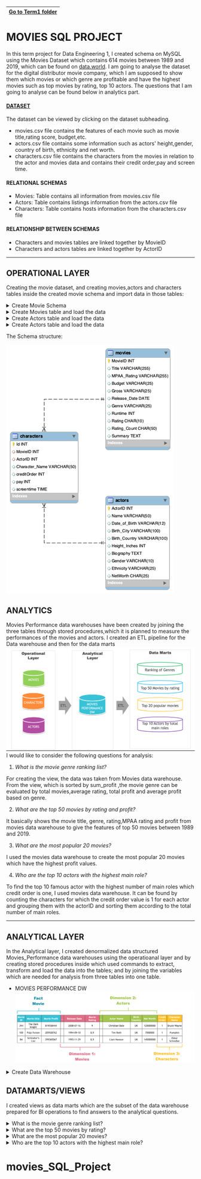|[Go to Term1 folder](https://github.com/ersan-kucukoglu/Data_Engineering_1/tree/main/Term1)|
|---|
# MOVIES SQL PROJECT
 In this term project for Data Engineering 1, I created schema on MySQL using the Movies Dataset which contains 614 movies between 1989 and 2019, which can be found on [data.world](https://data.world/jamesgaskin/movies).
 I am going to analyse the dataset for the digital distributor movie company, which I am supposed to show them which movies or which genre are profitable and have the highest movies such as top movies by rating, top 10 actors.
 The questions that I am going to analyse can be found below in analytics part.
 #### [DATASET](https://github.com/ersan-kucukoglu/Data_Engineering_1/tree/main/Term_Project_1/data)
The dataset can be viewed by clicking on the dataset subheading.

- movies.csv file contains the features of each movie such as movie title,rating score, budget,etc.
- actors.csv file contains some information such as actors' height,gender, country of birth, ethnicity and net worth.
- characters.csv file contains the characters from the movies in relation to the actor and movies data and contains their credit order,pay and screen time.
#### RELATIONAL SCHEMAS
- Movies: Table contains all information from movies.csv file
- Actors: Table contains listings information from the actors.csv file
- Characters: Table contains hosts information from the characters.csv file
#### RELATIONSHIP BETWEEN SCHEMAS
- Characters and movies tables are linked together by MovieID
- Characters and actors tables are linked together by ActorID
---

## OPERATIONAL LAYER
Creating the movie dataset, and creating movies,actors and characters tables inside the created movie schema and import data in those tables:
<details>
<summary>Create Movie Schema</summary>
<pre> 
DROP SCHEMA IF EXISTS movie;
CREATE SCHEMA movie;
USE movie;
</pre>
</details>

<details>
<summary>Create Movies table and load the data</summary>
<pre> 
	DROP TABLE IF EXISTS movies;
    Create Table movies(
		MovieID int,
        Title VARCHAR(255),
        MPAA_Rating VARCHAR(255),
        Budget VARCHAR(25),
        Gross VARCHAR(25),
        Release_Date DATE,
        Genre VARCHAR(25),
        Runtime INT,
        Rating char(10),
        Rating_Count char(50),
        Summary text,
        PRIMARY KEY (MovieID)
    );
TRUNCATE movies; 
ALTER TABLE movies
MODIFY budget bigint;
ALTER TABLE movies
MODIFY gross bigint; 


-- LOADING THE DATA INTO MOVIES

LOAD DATA INFILE '/tmp/movies.csv' 
INTO TABLE movies
FIELDS TERMINATED BY ';' 
ENCLOSED BY '"'
LINES TERMINATED BY '\r\n' 
IGNORE 1 LINES
(MovieID,Title,MPAA_Rating,Budget,Gross,Release_Date,Genre,Runtime,Rating,Rating_Count,Summary);
</pre>
</details>

<details>
<summary>Create Actors table and load the data </summary>
<pre> 
DROP TABLE IF EXISTS actors;
    Create Table actors(
		ActorID int,
        Name VARCHAR(50),
        Date_of_Birth varchar(12),
        Birth_City VARCHAR(100),
        Birth_Country VARCHAR(100),
        Height_Inches INT,
        Biography text,
        Gender VARCHAR(10),
        Ethnicity VARCHAR(25),
        NetWorth bigint,
        PRIMARY KEY (ActorID)
    );



TRUNCATE actors; 


-- LOADING THE DATA INTO ACTORS   

LOAD DATA INFILE '/tmp/actors.csv' 
INTO TABLE actors
FIELDS TERMINATED BY ';' 
ENCLOSED BY '"'
LINES TERMINATED BY '\r\n' 
IGNORE 1 LINES
(ActorID,Name,@Date_of_Birth,Birth_City,Birth_Country,@Height_Inches,Biography,Gender,Ethnicity,@NetWorth)
SET
NetWorth = nullif(@NetWorth, ''),
Date_of_Birth = nullif(@Date_of_Birth, ''),
Height_Inches = nullif(@Height_Inches, '');
</pre>
</details>

<details>
<summary>Create Actors table and load the data </summary>
<pre> 
DROP TABLE IF EXISTS characters;
    Create Table characters(
		CharacterId int not null auto_increment,
        MovieID int,
		ActorID int,
        Character_Name VARCHAR(50),
        creditOrder int,
        pay int,
        screentime time,
        primary key(CharacterID),
		Foreign key(MovieID) REFERENCES movie.movies(MovieID),
        Foreign key(ActorID) REFERENCES movie.actors(ActorID)
    );
      
    
TRUNCATE characters;   

-- LOADING THE DATA INTO CHARACTERS TABLE

LOAD DATA INFILE '/tmp/characters.csv' 
INTO TABLE characters
FIELDS TERMINATED BY ';' 
ENCLOSED BY '"'
LINES TERMINATED BY '\r\n' 
IGNORE 1 LINES
(MovieID,ActorID,Character_Name,creditOrder,@pay,@screentime)
SET
pay = nullif(@pay, ''),
screentime = nullif(@screentime, '');
</pre>
</details>

The Schema structure:

![Schema](https://github.com/ersan-kucukoglu/Data_Engineering_1/blob/main/Term1/ERR_Diagram.png)

## ANALYTICS
Movies Performance data warehouses have been created by joining the three tables through stored procedures,which it is planned to measure the performances of the movies and actors. I created an ETL pipeline for the Data warehouse and then for the data marts
![Analytical Layer](https://github.com/ersan-kucukoglu/Data_Engineering_1/blob/main/Term1/analytical_layer.png)
I would like to consider the following questions for analysis:
1. *What is the movie genre ranking list?*

For creating the view, the data was taken from Movies data warehouse. From the view, which is sorted by sum_profit ,the movie genre can be evaluated by total movies,average rating, total profit and average profit based on genre.

2. *What are the top 50 movies by rating and profit?*

 It basically shows the movie title, genre, rating,MPAA rating and profit from movies data warehouse to give the features of top 50 movies between 1989 and 2019.

3. *What are the most popular 20 movies?*

I used the movies data warehouse to create the most popular 20 movies which have the highest profit values.

4. *Who are the top 10 actors with the highest main role?*

To find the top 10 famous actor with the highest number of main roles which credit order is one, I used movies data warehouse. It can be found by counting the characters for which the credit order value is 1 for each actor and grouping them with the actorID and sorting them according to the total number of main roles.

---
## ANALYTICAL LAYER
In the Analytical layer, I created denormalized data structured Movies_Performance data warehouses using the operatioanal layer and by creating stored procedures inside which used commands to extract, transform and load the data into the tables; and by joining the variables which are needed for analysis from three tables into one table.
- MOVIES PERFORMANCE DW
![Movies Data Warehouse](https://github.com/ersan-kucukoglu/Data_Engineering_1/blob/main/Term1/data_warehouse.png)

<details>
<summary>Create Data Warehouse</summary>
<pre> 
DROP PROCEDURE IF EXISTS GetMoviesPerformance;

DELIMITER //

CREATE PROCEDURE GetMoviesPerformance()
BEGIN
		DROP TABLE IF EXISTS Movies_Performance;
		CREATE TABLE Movies_Performance AS
SELECT  
		 m.MovieID,
      		 m.title AS Movie_Title,
		 m.genre,
       		 m.MPAA_Rating,
       		 m.Release_date,
		 m.rating AS Movie_Rating,
        	 m.budget,
        	 m.gross,
       		 gross-budget AS Movie_Profit,
		      a.ActorID,
                      a.name AS Actor_Name,
                      a.gender,
                      a.Birth_Country,
                      a.Birth_city,
                      a.Date_of_Birth,
                      a.Height_Inches*2.54 AS Height_cm,
                      a.Ethnicity,
                      a.Networth AS NetWorth_$,
                c.creditOrder,
                c.Character_name

FROM movies m
LEFT JOIN characters c
using (MovieID)
LEFT JOIN actors a
using(ActorID)

order by movie_rating desc,movie_profit;

END //

DELIMITER ;
Call GetMoviesPerformance;
</pre>
</details>


## DATAMARTS/VIEWS
I created views as data marts which are the subset of the data warehouse prepared for BI operations to find answers to the analytical questions.

<details>
<summary>What is the movie genre ranking list?</summary>
<pre> 
DROP VIEW IF EXISTS Genre_ranking;
CREATE VIEW `Genre_ranking` AS
SELECT genre,
count(distinct Movie_title) AS Total_Movies,
ROUND(sum(Movie_Rating)/count(Movie_Rating),2) AS avg_rating,
ROUND(sum(movie_profit)/count(movie_profit)) AS Avg_Profit
FROM Movies_Performance
group by genre
order by avg_rating desc;

![Genre Ranking](https://github.com/ersan-kucukoglu/Data_Engineering_1/blob/main/Term1/genre.png)

</pre>
</details>


<details>
<summary> What are the top 50 movies by rating?</summary>
<pre> 
DROP VIEW IF EXISTS Top_50Movies;
CREATE VIEW `Top_50Movies` AS
SELECT 
MovieID,
Movie_Title,
genre,
release_date,
MPAA_Rating,
Movie_Rating,
Movie_Profit
FROM movies_performance
group by movieid
order by Movie_Rating desc,movie_profit desc
Limit 50;

![Top 50 Movies](https://github.com/ersan-kucukoglu/Data_Engineering_1/blob/main/Term1/top50_movies.png)

</pre>
</details>


<details>
<summary>  What are the most popular 20 movies?</summary>
<pre> 
DROP VIEW IF EXISTS top20_popular_movies;
CREATE VIEW `top20_popular` AS
Select 
	distinct movieID,
	movie_title,
	genre,
	Movie_Rating,
         Movie_Profit
From movies_performance
order by Movie_Profit desc
limit 20;

![Top 20 Popular Movies](https://github.com/ersan-kucukoglu/Data_Engineering_1/blob/main/Term1/top20_popular_movies.png)

</pre>
</details>



<details>
<summary> Who are the top 10 actors with the highest main role?</summary>
<pre> 
DROP VIEW IF EXISTS Top_10_Famous_Actors;
CREATE VIEW `Top_10_Famous_Actors` AS
SELECT ActorID,
Actor_Name,
gender,
Ethnicity,
NetWorth_$,
count(creditOrder) AS total_Nof_main_roles
FROM Movies_Performance
where creditOrder=1
GROUP BY ActorID,Actor_Name,gender,Ethnicity,NetWorth_$
ORDER BY total_Nof_main_roles DESC,NetWorth_$ desc
LIMIT 10;

![Top 10 Famous Actors](https://github.com/ersan-kucukoglu/Data_Engineering_1/blob/main/Term1/top10_FamousActors.png)

</pre>
</details>


# movies_SQL_Project
